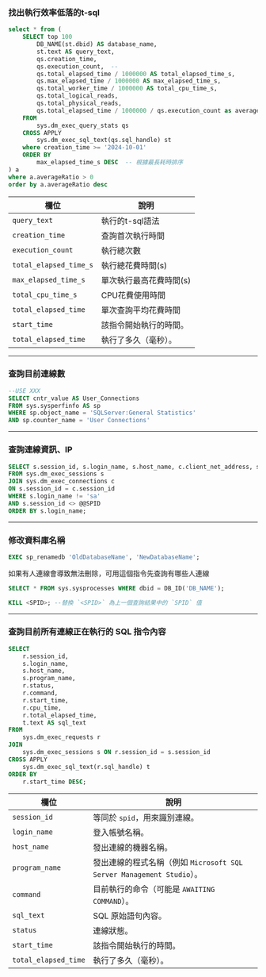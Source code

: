 ### 找出執行效率低落的t-sql
```sql
select * from (
	SELECT top 100
		DB_NAME(st.dbid) AS database_name,
		st.text AS query_text, 
		qs.creation_time,  
		qs.execution_count,  --
		qs.total_elapsed_time / 1000000 AS total_elapsed_time_s,  
		qs.max_elapsed_time / 1000000 AS max_elapsed_time_s,   
		qs.total_worker_time / 1000000 AS total_cpu_time_s,
		qs.total_logical_reads,
		qs.total_physical_reads,
		qs.total_elapsed_time / 1000000 / qs.execution_count as averageRatio  
	FROM 
		sys.dm_exec_query_stats qs
	CROSS APPLY 
		sys.dm_exec_sql_text(qs.sql_handle) st
	where creation_time >= '2024-10-01'
	ORDER BY 
		max_elapsed_time_s DESC  -- 根據最長耗時排序
) a
where a.averageRatio > 0
order by a.averageRatio desc
```

| 欄位                     | 說明            |
| ---------------------- | ------------- |
| `query_text`           | 執行的t-sql語法    |
| `creation_time`        | 查詢首次執行時間      |
| `execution_count`      | 執行總次數         |
| `total_elapsed_time_s` | 執行總花費時間(s)    |
| `max_elapsed_time_s`   | 單次執行最高花費時間(s) |
| `total_cpu_time_s`     | CPU花費使用時間     |
| `total_elapsed_time`   | 單次查詢平均花費時間    |
| `start_time`           | 該指令開始執行的時間。   |
| `total_elapsed_time`   | 執行了多久（毫秒）。    |

---
### 查詢目前連線數
```sql
--USE XXX
SELECT cntr_value AS User_Connections
FROM sys.sysperfinfo AS sp
WHERE sp.object_name = 'SQLServer:General Statistics'
AND sp.counter_name = 'User Connections'
```

---
### 查詢連線資訊、IP
```sql
SELECT s.session_id, s.login_name, s.host_name, c.client_net_address, s.program_name
FROM sys.dm_exec_sessions s
JOIN sys.dm_exec_connections c
ON s.session_id = c.session_id
WHERE s.login_name != 'sa'
AND s.session_id <> @@SPID
ORDER BY s.login_name;
```

---
### 修改資料庫名稱
```sql
EXEC sp_renamedb 'OldDatabaseName', 'NewDatabaseName';
```

如果有人連線會導致無法刪除，可用這個指令先查詢有哪些人連線
```sql
SELECT * FROM sys.sysprocesses WHERE dbid = DB_ID('DB_NAME');

KILL <SPID>; --替換 `<SPID>` 為上一個查詢結果中的 `SPID` 值
```

----
### 查詢目前所有連線正在執行的 SQL 指令內容
```sql
SELECT
    r.session_id,
    s.login_name,
    s.host_name,
    s.program_name,
    r.status,
    r.command,
    r.start_time,
    r.cpu_time,
    r.total_elapsed_time,
    t.text AS sql_text
FROM
    sys.dm_exec_requests r
JOIN
    sys.dm_exec_sessions s ON r.session_id = s.session_id
CROSS APPLY
    sys.dm_exec_sql_text(r.sql_handle) t
ORDER BY
    r.start_time DESC;
```

| 欄位                   | 說明                                                      |
| -------------------- | ------------------------------------------------------- |
| `session_id`         | 等同於 `spid`，用來識別連線。                                      |
| `login_name`         | 登入帳號名稱。                                                 |
| `host_name`          | 發出連線的機器名稱。                                              |
| `program_name`       | 發出連線的程式名稱（例如 `Microsoft SQL Server Management Studio`）。 |
| `command`            | 目前執行的命令（可能是 `AWAITING COMMAND`）。                        |
| `sql_text`           | SQL 原始語句內容。                                             |
| `status`             | 連線狀態。                                                   |
| `start_time`         | 該指令開始執行的時間。                                             |
| `total_elapsed_time` | 執行了多久（毫秒）。                                              |
